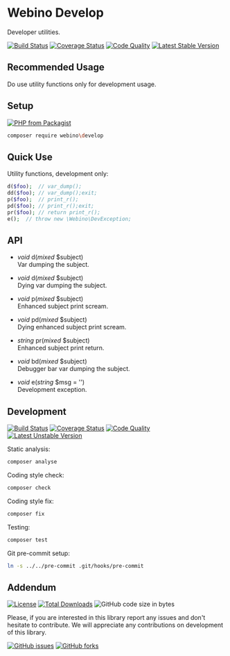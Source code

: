 # Webino Develop

Developer utilities.

[![Build Status](https://img.shields.io/travis/webino/develop/master.svg?style=for-the-badge)](http://travis-ci.org/webino/develop "Master Build Status")
[![Coverage Status](https://img.shields.io/coveralls/github/webino/develop/master.svg?style=for-the-badge)](https://coveralls.io/github/webino/develop?branch=master "Master Coverage Status")
[![Code Quality](https://img.shields.io/scrutinizer/g/webino/develop/master.svg?style=for-the-badge)](https://scrutinizer-ci.com/g/webino/develop/?branch=master "Master Code Quality")
[![Latest Stable Version](https://img.shields.io/github/tag/webino/develop.svg?label=STABLE&style=for-the-badge)](https://packagist.org/packages/webino/develop)

## Recommended Usage

Do use utility functions only for development usage.


## Setup
[![PHP from Packagist](https://img.shields.io/packagist/php-v/webino/develop.svg?style=for-the-badge)](https://php.net "Required PHP version")

```bash
composer require webino\develop
```


## Quick Use

Utility functions, development only:
```php
d($foo);  // var_dump();
dd($foo); // var_dump();exit;
p($foo);  // print_r();
pd($foo); // print_r();exit;
pr($foo); // return print_r();
e();  // throw new \Webino\DevException;
```

## API

- *void* d(*mixed* $subject) <br>
  Var dumping the subject.
  
- *void* d(*mixed* $subject) <br>
  Dying var dumping the subject.

- *void* p(*mixed* $subject) <br>
  Enhanced subject print scream.

- *void* pd(*mixed* $subject) <br>
  Dying enhanced subject print scream.

- *string* pr(*mixed* $subject) <br>
  Enhanced subject print return.

- *void* bd(*mixed* $subject) <br>
  Debugger bar var dumping the subject.

- *void* e(*string* $msg = '') <br>
  Development exception.


## Development

[![Build Status](https://img.shields.io/travis/webino/develop/develop.svg?style=for-the-badge)](http://travis-ci.org/webino/develop "Develop Build Status")
[![Coverage Status](https://img.shields.io/coveralls/github/webino/develop/develop.svg?style=for-the-badge)](https://coveralls.io/github/webino/develop?branch=develop "Develop Coverage Status")
[![Code Quality](https://img.shields.io/scrutinizer/g/webino/develop/develop.svg?style=for-the-badge)](https://scrutinizer-ci.com/g/webino/develop/?branch=develop "Develop Code Quality")
[![Latest Unstable Version](https://img.shields.io/github/tag-pre/webino/develop.svg?label=PREVIEW&style=for-the-badge)](https://packagist.org/packages/webino/develop "Packagist")


Static analysis:
```bash
composer analyse
```

Coding style check:
```bash
composer check
```

Coding style fix:
```bash 
composer fix
```

Testing:
```bash
composer test
```

Git pre-commit setup:
```bash
ln -s ../../pre-commit .git/hooks/pre-commit
```


## Addendum

[![License](https://img.shields.io/packagist/l/webino/develop.svg?style=for-the-badge)](https://github.com/webino/develop/blob/master/LICENSE.md "BSD-3-Clause License")
[![Total Downloads](https://img.shields.io/packagist/dt/webino/develop.svg?style=for-the-badge)](https://packagist.org/packages/webino/develop "Packagist") 
![GitHub code size in bytes](https://img.shields.io/github/languages/code-size/webino/develop.svg?style=for-the-badge)


  Please, if you are interested in this library report any issues and don't hesitate to contribute.
  We will appreciate any contributions on development of this library.

[![GitHub issues](https://img.shields.io/github/issues/webino/develop.svg?style=for-the-badge)](https://github.com/webino/develop/issues)
[![GitHub forks](https://img.shields.io/github/forks/webino/develop.svg?label=Fork&style=for-the-badge)](https://github.com/webino/develop)
